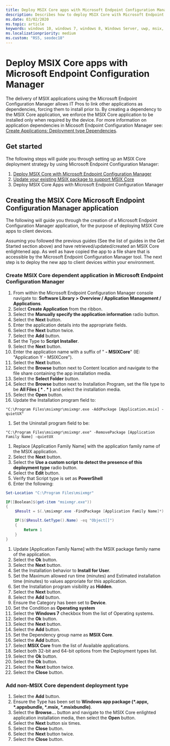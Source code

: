 ```yaml
---
title: Deploy MSIX Core apps with Microsoft Endpoint Configuration Manager
description: Describes how to deploy MSIX Core with Microsoft Endpoint Configuration Manager.
ms.date: 03/02/2020
ms.topic: article
keywords: windows 10, windows 7, windows 8, Windows Server, uwp, msix, msixcore, 1709, 1703, 1607, 1511, 1507
ms.localizationpriority: medium
ms.custom: "RS5, seodec18"
---
```


# Deploy MSIX Core apps with Microsoft Endpoint Configuration Manager
The delivery of MSIX applications using the Microsoft Endpoint Configuration Manager allows IT Pros to link other applications as dependencies, forcing them to install prior to. By creating a dependency to the MSIX Core application, we enforce the MSIX Core application to be installed only when required by the device. For more information on application dependencies in Micosoft Endpoint Configuration Manager see: [Create Applications: Deployment type Dependencies](https://docs.microsoft.com/configmgr/apps/deploy-use/create-applications#bkmk_dt-depend).

## Get started
The following steps will guide you through setting up an MSIX Core deployment strategy by using Microsoft Endpoint Configuration Manager:

1. [Deploy MSIX Core with Microsoft Endpoint Configuration Manager](deploy-msix-core-with-configmgr)
1. [Update your existing MSIX package to support MSIX Core](support-msix-core)
1. Deploy MSIX Core Apps with Microsoft Endpoint Configuration Manager

## Creating the MSIX Core Microsoft Endpoint Configuration Manager application
The following will guide you through the creation of a Microsoft Endpoint Configuration Manager application, for the purpose of deploying MSIX Core apps to client devices.
 
Assuming you followed the previous guides (See the list of guides in the Get Started section above) and have retrieved/updated/created an MSIX Core enlightened app. As well as have copied the app to a file share that is accessible by the Microsoft Endpoint Configuration Manager tool. The next step is to deploy the new app to client devices within your environment.

### Create MSIX Core dependent application in Microsoft Endpoint Configuration Manager
1. From within the Microsoft Endpoint Configuration Manager console navigate to: **Software Library > Overview / Application Management / Applications**.
1. Select **Create Application** from the ribbon.
1. Select the **Manually specify the application information** radio button.
1. Select the **Next** button.
1. Enter the application details into the appropriate fields.
1. Select the **Next** button twice.
1. Select the **Add** button.
1. Set the Type to **Script Installer**.
1. Select the **Next** button.
1. Enter the application name with a suffix of " **- MSIXCore**" (IE: "Application Y - MSIXCore").
1. Select the **Next** button.
1. Select the **Browse** button next to Content location and navigate to the file share containing the app installation media.
1. Select the **Select Folder** button.
1. Select the **Browse** button next to Installation Program, set the file type to be **All Files ( * . * )** and select the installation media.
1. Select the **Open** button.
1. Update the Installation program field to: 
```batch
"C:\Program Files\msixmgr\msixmgr.exe -AddPackage [Application.msix] -quietUX"
```
1. Set the Uninstall program field to be: 
```batch
"C:\Program Files\msixmgr\msixmgr.exe" -RemovePackage [Application Family Name] -quietUX
```
1. Replace [Application Family Name] with the application family name of the MSIX application.
1. Select the **Next** button.
1. Select the **Use a custom script to detect the presence of this deployment type** radio button.
1. Select the **Edit** button.
1. Verify that Script type is set as **PowerShell**
1. Enter the following: 
```PowerShell
Set-Location "C:\Program Files\msixmgr"

IF([Boolean]$(get-item "msixmgr.exe"))
{
    $Result = $(.\msixmgr.exe -FindPackage [Application Family Name]*)

    IF($($Result.GetType().Name) -eq "Object[]")
    {
        Return 1
    }
}
```
1. Update [Application Family Name] with the MSIX package family name of the application.
1. Select the **Ok** button.
1. Select the **Next** button.
1. Set the Installation behavior to **Install for User**.
1. Set the Maximum allowed run time (minutes) and Estimated installation time (minutes) to values approriate for this application.
1. Set the Installation program visibility as **Hidden**.
1. Select the **Next** button.
1. Select the **Add** button.
1. Ensure the Category has been set to **Device**.
1. Set the Condition as **Operating system**
1. Select the **Windows 7** checkbox from the list of Operating systems.
1. Select the **Ok** button.
1. Select the **Next** button.
1. Select the **Add** button.
1. Set the Dependency group name as **MSIX Core**.
1. Select the **Add** button.
1. Select **MSIX Core** from the list of Available applications.
1. Select both 32-bit and 64-bit options from the Deployment types list.
1. Select the **Ok** button.
1. Select the **Ok** button.
1. Select the **Next** button twice.
1. Select the **Close** button.

### Add non-MSIX Core dependent deployment type
1. Select the **Add** button.
1. Ensure the Type has been set to **Windows app package (*.appx, *.appxbundle, *.msix, *.msixbundle)**. 
1. Select the **Browse...** button and navigate to the MSIX Core enlighted application installation media, then select the **Open** button.
1. Select the **Next** button six times.
1. Select the **Close** button.
1. Select the **Next** button twice.
1. Select the **Close** button.